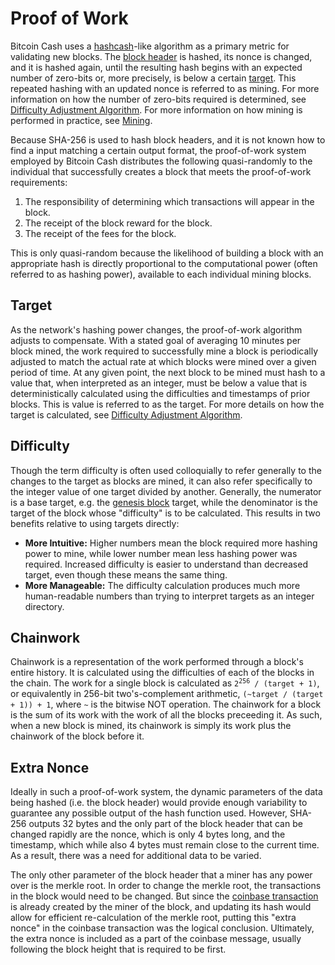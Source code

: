 # Proof of Work

Bitcoin Cash uses a [hashcash](https://en.wikipedia.org/wiki/Hashcash)-like algorithm as a primary metric for validating new blocks.
The [block header](/protocol/blockchain/block/block-header) is hashed, its nonce is changed, and it is hashed again, until the resulting hash begins with an expected number of zero-bits or, more precisely, is below a certain [target](#target).
This repeated hashing with an updated nonce is referred to as mining.
For more information on how the number of zero-bits required is determined, see [Difficulty Adjustment Algorithm](/protocol/blockchain/proof-of-work/difficulty-adjustment-algorithm).
For more information on how mining is performed in practice, see [Mining](/protocol/blockchain/proof-of-work/mining).

Because SHA-256 is used to hash block headers, and it is not known how to find a input matching a certain output format, the proof-of-work system employed by Bitcoin Cash distributes the following quasi-randomly to the individual that successfully creates a block that meets the proof-of-work requirements:

 1. The responsibility of determining which transactions will appear in the block.
 2. The receipt of the block reward for the block.
 3. The receipt of the fees for the block.

This is only quasi-random because the likelihood of building a block with an appropriate hash is directly proportional to the computational power (often referred to as hashing power), available to each individual mining blocks.

## Target

As the network's hashing power changes, the proof-of-work algorithm adjusts to compensate.
With a stated goal of averaging 10 minutes per block mined, the work required to successfully mine a block is periodically adjusted to match the actual rate at which blocks were mined over a given period of time.
At any given point, the next block to be mined must hash to a value that, when interpreted as an integer, must be below a value that is deterministically calculated using the difficulties and timestamps of prior blocks.
This is value is referred to as the target.
For more details on how the target is calculated, see [Difficulty Adjustment Algorithm](/protocol/blockchain/proof-of-work/difficulty-adjustment-algorithm).

## Difficulty

Though the term difficulty is often used colloquially to refer generally to the changes to the target as blocks are mined, it can also refer specifically to the integer value of one target divided by another.  Generally, the numerator is a base target, e.g. the [genesis block](/protocol/blockchain#genesis-block) target, while the denominator is the target of the block whose "difficulty" is to be calculated.  This results in two benefits relative to using targets directly:

 - **More Intuitive:** Higher numbers mean the block required more hashing power to mine, while lower number mean less hashing power was required.  Increased difficulty is easier to understand than decreased target, even though these means the same thing.
 - **More Manageable:** The difficulty calculation produces much more human-readable numbers than trying to interpret targets as an integer directory.

## Chainwork

Chainwork is a representation of the work performed through a block's entire history.  It is calculated using the difficulties of each of the blocks in the chain.  The work for a single block is calculated as <code>2<sup>256</sup> / (target + 1)</code>, or equivalently in 256-bit two's-complement arithmetic, <code>(~target / (target + 1)) + 1</code>, where `~` is the bitwise NOT operation.  The chainwork for a block is the sum of its work with the work of all the blocks preceeding it.  As such, when a new block is mined, its chainwork is simply its work plus the chainwork of the block before it.

## Extra Nonce

Ideally in such a proof-of-work system, the dynamic parameters of the data being hashed (i.e. the block header) would provide enough variability to guarantee any possible output of the hash function used.
However, SHA-256 outputs 32 bytes and the only part of the block header that can be changed rapidly are the nonce, which is only 4 bytes long, and the timestamp, which while also 4 bytes must remain close to the current time.
As a result, there was a need for additional data to be varied.

The only other parameter of the block header that a miner has any power over is the merkle root.
In order to change the merkle root, the transactions in the block would need to be changed.
But since the [coinbase transaction](/protocol/blockchain/block#coinbase-transaction) is already created by the miner of the block, and updating its hash would allow for efficient re-calculation of the merkle root, putting this "extra nonce" in the coinbase transaction was the logical conclusion.
Ultimately, the extra nonce is included as a part of the coinbase message, usually following the block height that is required to be first.